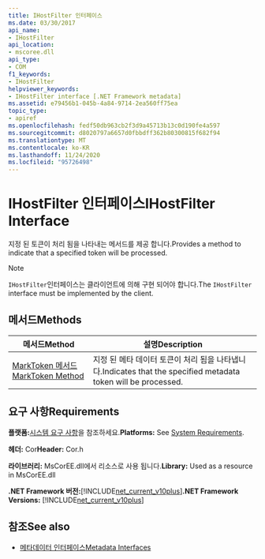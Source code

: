 ```yaml
---
title: IHostFilter 인터페이스
ms.date: 03/30/2017
api_name:
- IHostFilter
api_location:
- mscoree.dll
api_type:
- COM
f1_keywords:
- IHostFilter
helpviewer_keywords:
- IHostFilter interface [.NET Framework metadata]
ms.assetid: e79456b1-045b-4a84-9714-2ea560ff75ea
topic_type:
- apiref
ms.openlocfilehash: fedf50db963cb2f3d9a45713b13c0d190fe4a597
ms.sourcegitcommit: d8020797a6657d0fbbdff362b80300815f682f94
ms.translationtype: MT
ms.contentlocale: ko-KR
ms.lasthandoff: 11/24/2020
ms.locfileid: "95726498"
---
```

# <a name="ihostfilter-interface"></a><span data-ttu-id="3c35b-102">IHostFilter 인터페이스</span><span class="sxs-lookup"><span data-stu-id="3c35b-102">IHostFilter Interface</span></span>

<span data-ttu-id="3c35b-103">지정 된 토큰이 처리 됨을 나타내는 메서드를 제공 합니다.</span><span class="sxs-lookup"><span data-stu-id="3c35b-103">Provides a method to indicate that a specified token will be processed.</span></span>  
  
> [!NOTE]
> <span data-ttu-id="3c35b-104">`IHostFilter`인터페이스는 클라이언트에 의해 구현 되어야 합니다.</span><span class="sxs-lookup"><span data-stu-id="3c35b-104">The `IHostFilter` interface must be implemented by the client.</span></span>  
  
## <a name="methods"></a><span data-ttu-id="3c35b-105">메서드</span><span class="sxs-lookup"><span data-stu-id="3c35b-105">Methods</span></span>  
  
|<span data-ttu-id="3c35b-106">메서드</span><span class="sxs-lookup"><span data-stu-id="3c35b-106">Method</span></span>|<span data-ttu-id="3c35b-107">설명</span><span class="sxs-lookup"><span data-stu-id="3c35b-107">Description</span></span>|  
|------------|-----------------|  
|[<span data-ttu-id="3c35b-108">MarkToken 메서드</span><span class="sxs-lookup"><span data-stu-id="3c35b-108">MarkToken Method</span></span>](ihostfilter-marktoken-method.md)|<span data-ttu-id="3c35b-109">지정 된 메타 데이터 토큰이 처리 됨을 나타냅니다.</span><span class="sxs-lookup"><span data-stu-id="3c35b-109">Indicates that the specified metadata token will be processed.</span></span>|  
  
## <a name="requirements"></a><span data-ttu-id="3c35b-110">요구 사항</span><span class="sxs-lookup"><span data-stu-id="3c35b-110">Requirements</span></span>  

 <span data-ttu-id="3c35b-111">**플랫폼:**[시스템 요구 사항](../../get-started/system-requirements.md)을 참조하세요.</span><span class="sxs-lookup"><span data-stu-id="3c35b-111">**Platforms:** See [System Requirements](../../get-started/system-requirements.md).</span></span>  
  
 <span data-ttu-id="3c35b-112">**헤더:** Cor</span><span class="sxs-lookup"><span data-stu-id="3c35b-112">**Header:** Cor.h</span></span>  
  
 <span data-ttu-id="3c35b-113">**라이브러리:** MsCorEE.dll에서 리소스로 사용 됩니다.</span><span class="sxs-lookup"><span data-stu-id="3c35b-113">**Library:** Used as a resource in MsCorEE.dll</span></span>  
  
 <span data-ttu-id="3c35b-114">**.NET Framework 버전:**[!INCLUDE[net_current_v10plus](../../../../includes/net-current-v10plus-md.md)]</span><span class="sxs-lookup"><span data-stu-id="3c35b-114">**.NET Framework Versions:** [!INCLUDE[net_current_v10plus](../../../../includes/net-current-v10plus-md.md)]</span></span>  
  
## <a name="see-also"></a><span data-ttu-id="3c35b-115">참조</span><span class="sxs-lookup"><span data-stu-id="3c35b-115">See also</span></span>

- [<span data-ttu-id="3c35b-116">메타데이터 인터페이스</span><span class="sxs-lookup"><span data-stu-id="3c35b-116">Metadata Interfaces</span></span>](metadata-interfaces.md)
